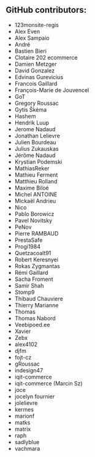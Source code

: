 GitHub contributors:
--------------------------------
 - 123monsite-regis
 - Alex Even
 - Alex Sampaio
 - André
 - Bastien Bieri
 - Clotaire 202 ecommerce
 - Damien Metzger
 - David Gonzalez
 - Edvinas Gurevicius
 - Francois Gaillard
 - François-Marie de Jouvencel
 - GoT
 - Gregory Roussac
 - Gytis Škėma
 - Hashem
 - Hendrik Luup
 - Jerome Nadaud
 - Jonathan Lelievre
 - Julien Bourdeau
 - Julius Zukauskas
 - Jérôme Nadaud
 - Krystian Podemski
 - MathiasReker
 - Mathieu Ferment
 - Matthieu Rolland
 - Maxime Biloé
 - Michel ANTOINE
 - Mickaël Andrieu
 - Nico
 - Pablo Borowicz
 - Pavel Novitsky
 - PeNov
 - Pierre RAMBAUD
 - PrestaSafe
 - Progi1984
 - Quetzacoalt91
 - Robert Keresnyei
 - Rokas Zygmantas
 - Rémi Gaillard
 - Sacha Froment
 - Samir Shah
 - Stomp9
 - Thibaud Chauviere
 - Thierry Marianne
 - Thomas
 - Thomas Nabord
 - Veebipoed.ee
 - Xavier
 - Zebx
 - alex4102
 - djfm
 - fojt-cz
 - gRoussac
 - indesign47
 - iqit-commerce
 - iqit-commerce (Marcin Sz)
 - joce
 - jocelyn fournier
 - jolelievre
 - kermes
 - marionf
 - matks
 - matrix
 - raph
 - sadlyblue
 - vachmara